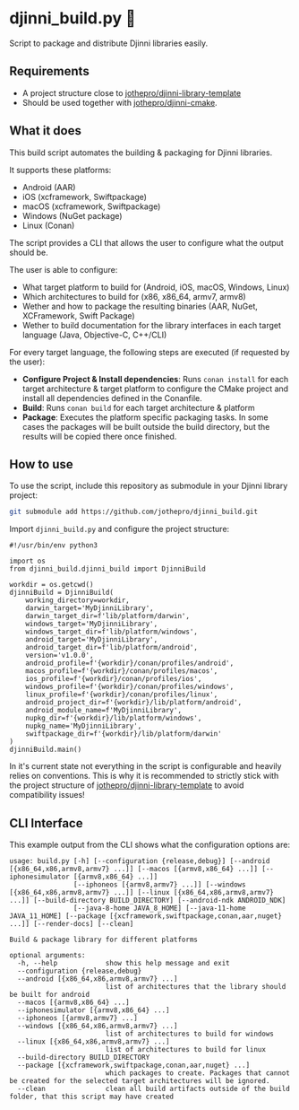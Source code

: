 # djinni_build.py 🦎

Script to package and distribute Djinni libraries easily.

## Requirements

- A project structure close to [jothepro/djinni-library-template](https://github.com/jothepro/djinni-library-template)
- Should be used together with [jothepro/djinni-cmake](https://github.com/jothepro/djinni-cmake).


## What it does

This build script automates the building & packaging for Djinni libraries.

It supports these platforms:

- Android (AAR)
- iOS (xcframework, Swiftpackage)
- macOS (xcframework, Swiftpackage)
- Windows (NuGet package)
- Linux (Conan)

The script provides a CLI that allows the user to configure what the output should be.

The user is able to configure:

- What target platform to build for (Android, iOS, macOS, Windows, Linux)
- Which architectures to build for (x86, x86_64, armv7, armv8)
- Wether and how to package the resulting binaries (AAR, NuGet, XCFramework, Swift Package)
- Wether to build documentation for the library interfaces in each target language (Java, Objective-C, C++/CLI)

For every target language, the following steps are executed (if requested by the user):

- **Configure Project & Install dependencies**: Runs `conan install` for each target architecture & target platform
  to configure the CMake project and install all dependencies defined in the Conanfile.
- **Build**: Runs `conan build` for each target architecture & platform
- **Package**: Executes the platform specific packaging tasks. In some cases the packages will be built outside the
  build directory, but the results will be copied there once finished.


## How to use

To use the script, include this repository as submodule in your Djinni library project:

```bash
git submodule add https://github.com/jothepro/djinni_build.git
```

Import `djinni_build.py` and configure the project structure:

```python3
#!/usr/bin/env python3

import os
from djinni_build.djinni_build import DjinniBuild

workdir = os.getcwd()
djinniBuild = DjinniBuild(
    working_directory=workdir,
    darwin_target='MyDjinniLibrary',
    darwin_target_dir=f'lib/platform/darwin',
    windows_target='MyDjinniLibrary',
    windows_target_dir=f'lib/platform/windows',
    android_target='MyDjinniLibrary',
    android_target_dir=f'lib/platform/android',
    version='v1.0.0',
    android_profile=f'{workdir}/conan/profiles/android',
    macos_profile=f'{workdir}/conan/profiles/macos',
    ios_profile=f'{workdir}/conan/profiles/ios',
    windows_profile=f'{workdir}/conan/profiles/windows',
    linux_profile=f'{workdir}/conan/profiles/linux',
    android_project_dir=f'{workdir}/lib/platform/android',
    android_module_name=f'MyDjinniLibrary',
    nupkg_dir=f'{workdir}/lib/platform/windows',
    nupkg_name='MyDjinniLibrary',
    swiftpackage_dir=f'{workdir}/lib/platform/darwin'
)
djinniBuild.main()
```

In it's current state not everything in the script is configurable and heavily relies on conventions.
This is why it is recommended to strictly stick with the project structure of [jothepro/djinni-library-template](https://github.com/jothepro/djinni-library-template)
to avoid compatibility issues!

## CLI Interface

This example output from the CLI shows what the configuration options are:

```
usage: build.py [-h] [--configuration {release,debug}] [--android [{x86_64,x86,armv8,armv7} ...]] [--macos [{armv8,x86_64} ...]] [--iphonesimulator [{armv8,x86_64} ...]]
                [--iphoneos [{armv8,armv7} ...]] [--windows [{x86_64,x86,armv8,armv7} ...]] [--linux [{x86_64,x86,armv8,armv7} ...]] [--build-directory BUILD_DIRECTORY] [--android-ndk ANDROID_NDK]
                [--java-8-home JAVA_8_HOME] [--java-11-home JAVA_11_HOME] [--package [{xcframework,swiftpackage,conan,aar,nuget} ...]] [--render-docs] [--clean]

Build & package library for different platforms

optional arguments:
  -h, --help            show this help message and exit
  --configuration {release,debug}
  --android [{x86_64,x86,armv8,armv7} ...]
                        list of architectures that the library should be built for android
  --macos [{armv8,x86_64} ...]
  --iphonesimulator [{armv8,x86_64} ...]
  --iphoneos [{armv8,armv7} ...]
  --windows [{x86_64,x86,armv8,armv7} ...]
                        list of architectures to build for windows
  --linux [{x86_64,x86,armv8,armv7} ...]
                        list of architectures to build for linux
  --build-directory BUILD_DIRECTORY
  --package [{xcframework,swiftpackage,conan,aar,nuget} ...]
                        which packages to create. Packages that cannot be created for the selected target architectures will be ignored.
  --clean               clean all build artifacts outside of the build folder, that this script may have created
```